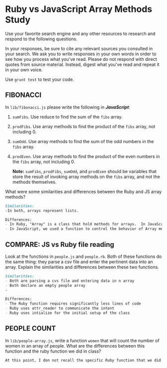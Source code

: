 # Ruby vs JavaScript Array Methods Study

Use your favorite search engine and any other resources to research and
respond to the following questions.

In your responses, be sure to cite any relevant sources you consulted in your
search. We ask you to write responses in your own words in order to see how you
process what you've read. Please do not respond with direct quotes from source
material. Instead, digest what you've read and repeat it in your own voice.

Use `grunt test` to test your code.


## FIBONACCI

In `lib/fibonacci.js` please write the following in **_JavaScript_**:
1. `sumFibs`. Use reduce to find the sum of the `fibs` array.
2. `prodFibs`. Use array methods to find the product of the `fibs` array,
    not including 0.
3. `sumOdd`. Use array methods to find the sum of the odd numbers in the
    `fibs` array.
4. `prodEven`. Use array methods to find the product of the even numbers in the
    `fibs` array, not including 0.

    **Note:** `sumFibs`, `prodFibs`, `sumOdd`, and `prodEven` should be variables that store the result of invoking array methods on the `fibs` array, and not the methods themselves.


What were some similarities and differences between the Ruby and JS array methods?

```md
Similarities:
-In both, arrays represent lists.

Differences:
- In Ruby, "Array" is a class that hold methods for arrays.  In JavaScript, "Array.prototype" is an object that hold methods for arrays.
- In JavaScript, we used a function to control the behavior of Array methods. In Ruby, we use blocks.
```

## COMPARE: JS vs Ruby file reading

Look at the functions in `people.js` and `people.rb`. Both of these functions do
the same thing: they parse a csv file and enter the pertinent data into an array.
Explain the similarities and differences between these two functions.

```md
Similarities:
- Both are parsing a cvs file and entering data in n array
- Both declare an empty people array
-

Differences:
- The Ruby function requires significantly less lines of code
- Ruby uses attr_reader to communicate the intent
- Ruby uses intialize for the initial setup of the class

```

## PEOPLE COUNT

In `lib/people-array.js`, write a function `women` that will count the number of
women in an array of people.
What are the differences between this function and the ruby function we did
in class?

```md
At this point, I don not recall the specific Ruby function that we did in class.  However, I would think that the Javascript function requires more lines of code than the Ruby function.
```

